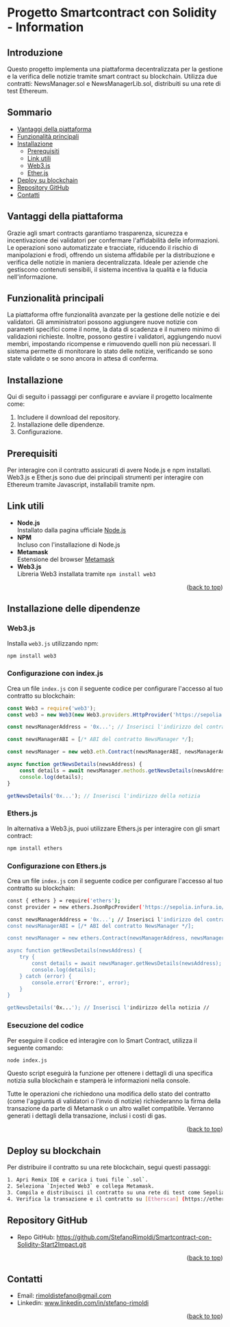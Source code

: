 # Progetto Smartcontract con Solidity - Information
<a name="readme-top"></a>

## Introduzione
Questo progetto implementa una piattaforma decentralizzata per la gestione e la verifica delle notizie tramite smart contract su blockchain. 
Utilizza due contratti: NewsManager.sol e NewsManagerLib.sol, distribuiti su una rete di test Ethereum.

## Sommario
- [Vantaggi della piattaforma](#vantaggi-della-piattaforma)
- [Funzionalità principali](#funzionalità-principali)
- [Installazione](#installazione)
  - [Prerequisiti](#prerequisiti)
  - [Link utili](#link-utili)
  - [Web3.js](#web3js)
  - [Ether.js](#ethersjs)
- [Deploy su blockchain](#deploy-su-blockchain)
- [Repository GitHub](#repository-github)
- [Contatti](#contatti)


## Vantaggi della piattaforma
Grazie agli smart contracts garantiamo trasparenza, sicurezza e incentivazione dei validatori per confermare l'affidabilità delle informazioni.
Le operazioni sono automatizzate e tracciate, riducendo il rischio di manipolazioni e frodi, offrendo un sistema affidabile per la distribuzione e verifica delle notizie in maniera decentralizzata. Ideale per aziende che gestiscono contenuti sensibili, il sistema incentiva la qualità e la fiducia nell'informazione.

## Funzionalità principali
La piattaforma offre funzionalità avanzate per la gestione delle notizie e dei validatori. 
Gli amministratori possono aggiungere nuove notizie con parametri specifici come il nome, la data di scadenza e il numero minimo di validazioni richieste. 
Inoltre, possono gestire i validatori, aggiungendo nuovi membri, impostando ricompense e rimuovendo quelli non più necessari. 
Il sistema permette di monitorare lo stato delle notizie, verificando se sono state validate o se sono ancora in attesa di conferma.

## Installazione

Qui di seguito i passaggi per configurare e avviare il progetto localmente come:
1. Includere il download del repository.
2. Installazione delle dipendenze.
3. Configurazione.

## Prerequisiti

Per interagire con il contratto assicurati di avere Node.js e npm installati.
Web3.js e Ether.js sono due dei principali strumenti per interagire con Ethereum tramite Javascript, installabili tramite npm.

## Link utili

- **Node.js**  
  Installato dalla pagina ufficiale [Node.js](https://nodejs.org)
- **NPM**  
  Incluso con l'installazione di Node.js
- **Metamask**  
  Estensione del browser [Metamask](https://metamask.io/)
- **Web3.js**  
  Libreria Web3 installata tramite `npm install web3`
<p align="right">(<a href="#readme-top">back to top</a>)</p>

## Installazione delle dipendenze
### Web3.js

Installa `web3.js` utilizzando npm:
```bash
npm install web3
```

### Configurazione con index.js

Crea un file `index.js` con il seguente codice per configurare l'accesso al tuo contratto su blockchain:

```javascript
const Web3 = require('web3');
const web3 = new Web3(new Web3.providers.HttpProvider('https://sepolia.infura.io/v3/YOUR_INFURA_PROJECT_ID'));

const newsManagerAddress = '0x...'; // Inserisci l'indirizzo del contratto NewsManager

const newsManagerABI = [/* ABI del contratto NewsManager */];

const newsManager = new web3.eth.Contract(newsManagerABI, newsManagerAddress);

async function getNewsDetails(newsAddress) {
    const details = await newsManager.methods.getNewsDetails(newsAddress).call();
    console.log(details);
}

getNewsDetails('0x...'); // Inserisci l'indirizzo della notizia
```
### Ethers.js
In alternativa a Web3.js, puoi utilizzare Ethers.js per interagire con gli smart contract:
```bash
npm install ethers
```
### Configurazione con Ethers.js
Crea un file `index.js` con il seguente codice per configurare l'accesso al tuo contratto su blockchain:
```bash
const { ethers } = require('ethers');
const provider = new ethers.JsonRpcProvider('https://sepolia.infura.io/v3/YOUR_INFURA_PROJECT_ID');

const newsManagerAddress = '0x...'; // Inserisci l'indirizzo del contratto NewsManager
const newsManagerABI = [/* ABI del contratto NewsManager */];

const newsManager = new ethers.Contract(newsManagerAddress, newsManagerABI, provider);

async function getNewsDetails(newsAddress) {
    try {
        const details = await newsManager.getNewsDetails(newsAddress);
        console.log(details);
    } catch (error) {
        console.error('Errore:', error);
    }
}

getNewsDetails('0x...'); // Inserisci l'indirizzo della notizia //
```


### Esecuzione del codice
Per eseguire il codice ed interagire con lo Smart Contract, utilizza il seguente comando:
```bash
node index.js
```
Questo script eseguirà la funzione per ottenere i dettagli di una specifica notizia sulla blockchain e stamperà le informazioni nella console.

Tutte le operazioni che richiedono una modifica dello stato del contratto (come l'aggiunta di validatori o l'invio di notizie) richiederanno la firma della transazione da parte di Metamask o un altro wallet compatibile. Verranno generati i dettagli della transazione, inclusi i costi di gas.
<p align="right">(<a href="#readme-top">back to top</a>)</p>

## Deploy su blockchain
Per distribuire il contratto su una rete blockchain, segui questi passaggi:
```bash
1. Apri Remix IDE e carica i tuoi file `.sol`.
2. Seleziona `Injected Web3` e collega Metamask.
3. Compila e distribuisci il contratto su una rete di test come Sepolia.
4. Verifica la transazione e il contratto su [Etherscan] (https://etherscan.io).
```



## Repository GitHub

- Repo GitHub: https://github.com/StefanoRimoldi/Smartcontract-con-Solidity-Start2Impact.git
<p align="right">(<a href="#readme-top">back to top</a>)</p>

## Contatti
- Email: rimoldistefano@gmail.com
- Linkedin: www.linkedin.com/in/stefano-rimoldi

<p align="right">(<a href="#readme-top">back to top</a>)</p>





